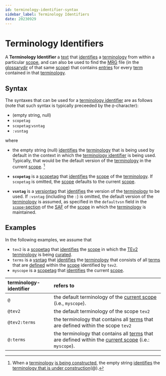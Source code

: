 ```yaml
---
id: terminology-identifier-syntax
sidebar_label: Terminology Identifiers
date: 20230929
---
```


# Terminology Identifiers

A **Terminology Identifier** a [text](identifier@) that [identifies](@) a [terminology](@) from within a particular [scope](@), and can also be used to find the [MRG](@) file (in the [glossarydir](@) of that same [scope](@)) that contains [entries](mrg-entry@) for every [term](@) contained in that [terminology](@).

## Syntax

The syntaxes that can be used for a [terminology identifier](@) are as follows (note that such syntax is typically preceeded by the `@`-character): 

- (empty string, null)
- `scopetag`
- `scopetag`:`vsntag`
- `:vsntag`

where

- the empty string (null) [identifies](@) the [terminology](@) that is being used by default in the context in which the [terminology identifier](@) is being used. Typically, that would be the default version of the [terminology](@) in the current [scope](@). [^1]

[^1]: When a [terminology](@) [is being constructed](/docs/spec-tools/mrg-terminology-construction), the empty string [identifies](@) the [terminology that is under construction](terminology-under-construction)(@).

- **`scopetag`** is a [scopetag](@) that [identifies](@) the [scope](@) of the [terminology](@). If `scopetag` is omitted, the [scope](@) defaults to the current [scope](@).

- **`vsntag`** is a [versiontag](@) that [identifies](@) the  version of the [terminology](@) to be used. If `:vsntag` (including the `:`) is omitted, the default version of the [terminology](@) is assumed, as specified in the `defaultvsn` field in the [`scope`-section](/docs/spec-files/saf#scope-section) of the [SAF](@) of the [scope](@) in which the [terminology](@) is maintained.


## Examples

In the following examples, we assume that 
- `tev2` is a [scopetag](@) that [identifies](@) the [scope](@) in which the [TEv2](@) [terminology](@) is being [curated](@). 
- `terms` is a [vsntag](@) that [identifies](@) the [terminology](@) that consists of all [terms](@) that are [defined](@) within the [scope](@) identified by `tev2`.
- `myscope` is a [scopetag](@) that [identifies](@) the current [scope](@).

| terminology-identifier | refers to |
| :--------------------- | :-------- |
| `@`                    | the default terminology of the [current scope](@) (i.e., `myscope`). |
| `@tev2`                | the default terminology of the scope `tev2` |
| `@tev2:terms`          | the terminology that contains all [terms](@) that are defined within the scope `tev2` |
| `@:terms`              | the terminology that contains all [terms](@) that are defined within the [current scope](@) (i.e.: `myscope`). |